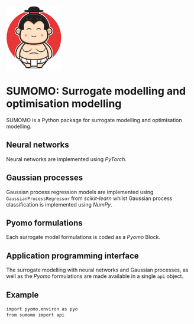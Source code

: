 <img
  src="sumo.jpeg"
  alt="A sumo"
  width=150>

# SUMOMO: Surrogate modelling and optimisation modelling
SUMOMO is a Python package for surrogate modelling and optimisation modelling.

## Neural networks
Neural networks are implemented using *PyTorch*.

## Gaussian processes
Gaussian process regression models are implemented using `GaussianProcessRegressor` from *scikit-learn* whilst Gaussian process classification is implemented using *NumPy*.

## Pyomo formulations
Each surrogate model formulations is coded as a *Pyomo* Block.

## Application programming interface
The surrogate modelling with neural networks and Gaussian processes, as well as the *Pyomo* formulations are made available in a single `api` object.

## Example
    import pyomo.environ as pyo
    from sumomo import api
